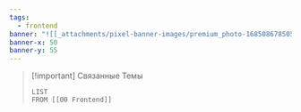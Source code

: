 ```yaml
---
tags:
  - frontend
banner: "![[_attachments/pixel-banner-images/premium_photo-1685086785054-d047cdc0e525.png]]"
banner-x: 50
banner-y: 55
---
```

>[!important] Связанные Темы
>```dataview
>LIST 
>FROM [[00 Frontend]]
>```



